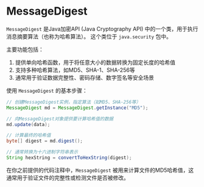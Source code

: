 # MessageDigest

`MessageDigest` 是Java加密API (Java Cryptography API) 中的一个类，用于执行消息摘要算法（也称为哈希算法）。
这个类位于 `java.security` 包中。

主要功能包括：

1. 提供单向哈希函数，用于将任意大小的数据转换为固定长度的哈希值
2. 支持多种哈希算法，如MD5、SHA-1、SHA-256等
3. 通常用于验证数据完整性、密码存储、数字签名等安全场景

使用 `MessageDigest` 的基本步骤：
``` java
// 创建MessageDigest实例，指定算法（如MD5、SHA-256等）
MessageDigest md = MessageDigest.getInstance("MD5");

// 向MessageDigest对象提供要计算哈希值的数据
md.update(data);

// 计算最终的哈希值
byte[] digest = md.digest();

// 通常转换为十六进制字符串表示
String hexString = convertToHexString(digest);
```

在你之前提供的代码注释中，`MessageDigest` 被用来计算文件的MD5哈希值，这通常用于验证文件的完整性或检测文件是否被修改。